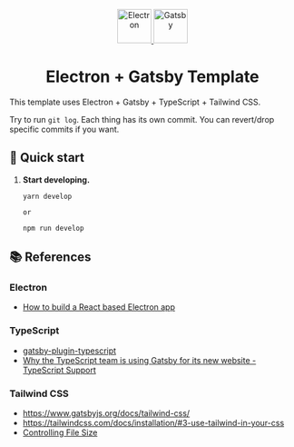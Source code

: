 <p align="center">
  <a href="https://www.electronjs.org/">
    <img alt="Electron" src="https://upload.wikimedia.org/wikipedia/commons/thumb/9/91/Electron_Software_Framework_Logo.svg/1280px-Electron_Software_Framework_Logo.svg.png" width="60" />
  </a>
  <a href="https://www.gatsbyjs.org">
    <img alt="Gatsby" src="https://www.gatsbyjs.org/monogram.svg" width="60" />
  </a>
</p>
<h1 align="center">
  Electron + Gatsby Template
</h1>

This template uses Electron + Gatsby + TypeScript + Tailwind CSS.

Try to run `git log`. Each thing has its own commit. You can revert/drop specific commits if you want.

## 🚀 Quick start

1.  **Start developing.**

    ```shell
    yarn develop

    or

    npm run develop
    ```

## 📚 References

### Electron

- [How to build a React based Electron app](https://medium.com/@impaachu/how-to-build-a-react-based-electron-app-d0f27413f17f)

### TypeScript

- [gatsby-plugin-typescript](https://github.com/gatsbyjs/gatsby/tree/master/packages/gatsby-plugin-typescript)
- [Why the TypeScript team is using Gatsby for its new website - TypeScript Support](https://www.gatsbyjs.org/blog/2020-01-23-why-typescript-chose-gatsby/#typescript-support)

### Tailwind CSS

- https://www.gatsbyjs.org/docs/tailwind-css/
- https://tailwindcss.com/docs/installation/#3-use-tailwind-in-your-css
- [Controlling File Size](https://tailwindcss.com/docs/controlling-file-size/)
